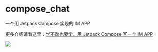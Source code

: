 # compose_chat

一个用 Jetpack Compose 实现的 IM APP

更多介绍请看这里：[学不动也要学，用 Jetpack Compose 写一个 IM APP](https://juejin.cn/post/6991429231821684773)

![](https://p6-juejin.byteimg.com/tos-cn-i-k3u1fbpfcp/fb09ffc29b9740998193ef88855eaffc~tplv-k3u1fbpfcp-watermark.image)